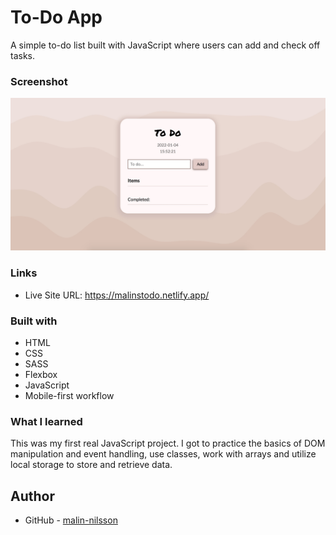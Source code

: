 # To-Do App

A simple to-do list built with JavaScript where users can add and check off tasks.

### Screenshot

![](assets/screenshot.jpg)

### Links

- Live Site URL: https://malinstodo.netlify.app/

### Built with

- HTML
- CSS 
- SASS
- Flexbox
- JavaScript
- Mobile-first workflow

### What I learned
This was my first real JavaScript project. I got to practice the basics of DOM manipulation and event handling, use classes, work with arrays and utilize local storage to store and retrieve data.

## Author

- GitHub - [malin-nilsson](https://github.com/malin-nilsson)
